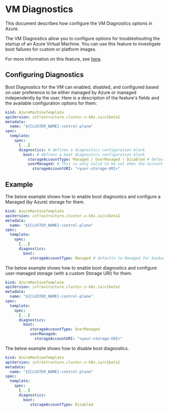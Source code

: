# VM Diagnostics

This document describes how configure the VM Diagnostics options in Azure.

The VM Diagnostics allow you to configure options for troubleshooting the startup of an Azure Virtual Machine.
You can use this feature to investigate boot failures for custom or platform images.

For more information on this feature, see [here](https://docs.microsoft.com/en-us/azure/virtual-machines/boot-diagnostics#boot-diagnostics-view).

## Configuring Diagnostics

Boot Diagnostics for the VM can enabled, disabled, and configured based on user preference to be either managed by Azure or managed independently by the user.
Here is a description of the feature's fields and the available configuration options for them:
```yaml
kind: AzureMachineTemplate
apiVersion: infrastructure.cluster.x-k8s.io/v1beta1
metadata:
  name: "${CLUSTER_NAME}-control-plane"
spec:
  template:
    spec:
      [...]
      diagnostics: # defines a diagnostics configuration block
        boot: # defines a boot diagnostics configuration block
          storageAccountType: Managed | UserManaged | Disabled # defaults to Managed for backwards compatibility
          userManaged: # This is only valid to be set when the account type is UserManaged.
            storageAccountURI: "<your-storage-URI>"
```

## Example

The below example shows how to enable boot diagnostics and configure a Managed (by Azure) storage for them.

```yaml
kind: AzureMachineTemplate
apiVersion: infrastructure.cluster.x-k8s.io/v1beta1
metadata:
  name: "${CLUSTER_NAME}-control-plane"
spec:
  template:
    spec:
      [...]
      diagnostics:
        boot:
           storageAccountType: Managed # defaults to Managed for backwards compatibility
```

The below example shows how to enable boot diagnostics and configure user-managed storage (with a custom Storage URI) for them.
```yaml
kind: AzureMachineTemplate
apiVersion: infrastructure.cluster.x-k8s.io/v1beta1
metadata:
  name: "${CLUSTER_NAME}-control-plane"
spec:
  template:
    spec:
      [...]
      diagnostics:
        boot:
           storageAccountType: UserManaged
           userManaged:
             storageAccountURI: "<your-storage-URI>"
```

The below example shows how to disable boot diagnostics.
```yaml
kind: AzureMachineTemplate
apiVersion: infrastructure.cluster.x-k8s.io/v1beta1
metadata:
  name: "${CLUSTER_NAME}-control-plane"
spec:
  template:
    spec:
      [...]
      diagnostics:
        boot:
           storageAccountType: Disabled
```
